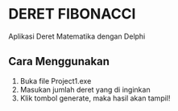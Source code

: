 
# DERET FIBONACCI

Aplikasi Deret Matematika dengan Delphi


## Cara Menggunakan

1. Buka file Project1.exe
2. Masukan jumlah deret yang di inginkan
3. Klik tombol generate, maka hasil akan tampil!